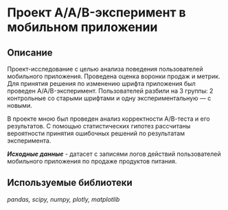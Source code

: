 # Проект A/A/B-эксперимент в мобильном приложении
 
## Описание

Проект-исследование с целью анализа поведения пользователей мобильного приложения. Проведена оценка воронки продаж и метрик. 
Для принятия решения по изменению шрифта приложения был проведен A/A/B-эксперимент. 
Пользователей разбили на 3 группы: 2 контрольные со старыми шрифтами и одну экспериментальную — с новыми. 

В проекте мною был проведен анализ корректности А/В-теста и его результатов. С помощью статистических гипотез рассчитаны вероятности принятия ошибочных решений по результатам эксперимента.

***Исходные данные*** - датасет с записями логов действий пользователей мобильного приложения по продаже продуктов питания.

## Используемые библиотеки

*pandas,* *scipy,* *numpy,* *plotly,* *matplotlib*
